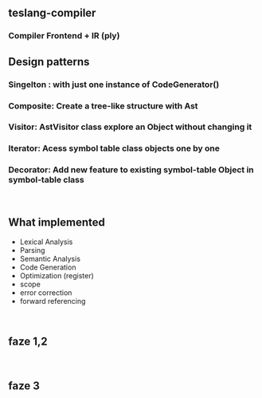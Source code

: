 ## teslang-compiler
### Compiler Frontend  +  IR  (ply)

## Design patterns           
### **Singelton**  : with just one instance of CodeGenerator()              
### **Composite**: Create a tree-like structure with Ast                     
### **Visitor**: AstVisitor class explore an Object without changing it            
### **Iterator**: Acess symbol table class objects one by one           
### **Decorator**: Add new feature to existing symbol-table Object in symbol-table class              

<br>        

## What implemented    

- Lexical Analysis    
- Parsing    
- Semantic Analysis    
- Code Generation    
- Optimization   (register)
- scope
- error correction
- forward referencing

<br>    

## faze 1,2


<br>    

## faze 3








